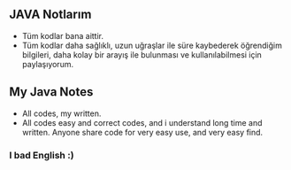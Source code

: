## JAVA Notlarım

* Tüm kodlar bana aittir.
* Tüm kodlar daha sağlıklı,
  uzun uğraşlar ile süre kaybederek öğrendiğim bilgileri,
  daha kolay bir arayış ile bulunması ve kullanılabilmesi için paylaşıyorum.

## My Java Notes

* All codes, my written.
* All codes easy and correct codes,
  and i understand long time and written.
  Anyone share code for very easy use, and very easy find.

### I bad English :) ###
